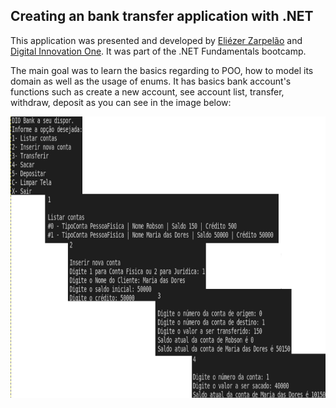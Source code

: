 ## Creating an bank transfer application with .NET
This application was presented and developed by <a href="https://www.linkedin.com/in/eliezerzarpelao/">Eliézer Zarpelão</a> and  <a href="https://web.digitalinnovation.one/home">Digital Innovation One</a>. It was part of the .NET Fundamentals bootcamp.

The main goal was to learn the basics regarding to POO, how to model its domain as well as the usage of enums. It has basics bank account's functions such as create a new account, see account list, transfer, withdraw, deposit as you can see in the image below:

<img src="img/actions.png" alt="functions" title="1- list accounts, 2- new account,3- transfer,4- withdraw,5- deposit,c- clear the screen,x- quit" height="450" width="700" aligh="center"/>

